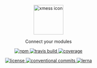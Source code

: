 <p align="center">
    <a href="https://ciklum-digital.github.io/xmess/"> 
        <img width="96" src="https://ciklum-digital.github.io/xmess/assets/images/icon.svg" alt="xmess icon">
    </a>    
</p>

<p align="center">Connect your modules</h3>

<p align="center"> 
  <a href="https://www.npmjs.com/package/xmess">
    <img src="https://img.shields.io/npm/v/xmess.svg?style=flat" alt="npm" />
  </a>
  <a href="https://travis-ci.com/ciklum-digital/xmess">
    <img src="https://img.shields.io/travis/ciklum-digital/xmess/master.svg" alt="travis build" />
  </a>
  <a href='https://coveralls.io/github/ciklum-digital/xmess?branch=master'>
    <img src='https://coveralls.io/repos/github/ciklum-digital/xmess/badge.svg?branch=master' alt="coverage" />
  </a>
</p>

<p align="center">
  <a href="https://www.npmjs.com/package/xmess">
    <img src="https://img.shields.io/npm/l/xmess.svg?style=flat" alt="license" />
  </a>
  <a href="https://conventionalcommits.org">
    <img src="https://img.shields.io/badge/Conventional%20Commits-1.0.0-yellow.svg?style=flat" alt="conventional commits" />
  </a>
  <a href="https://lerna.js.org/">
    <img src="https://img.shields.io/badge/maintained%20with-lerna-cc00ff.svg?style=flat" alt="lerna" />
  </a>
</p>
